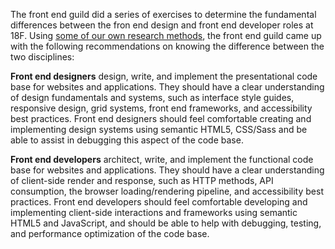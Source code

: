 The front end guild did a series of exercises to determine the fundamental differences between the fron end design and front end developer roles at 18F. Using [some of our own research methods](https://methods.18f.gov), the front end guild came up with the following recommendations on knowing the difference between the two disciplines:

**Front end designers** design, write, and implement the presentational code base for websites and applications. They should have a clear understanding of design fundamentals and systems, such as interface style guides, responsive design, grid systems, front end frameworks, and accessibility best practices. Front end designers should feel comfortable creating and implementing design systems using semantic HTML5, CSS/Sass and be able to assist in debugging this aspect of the code base.

**Front end developers** architect, write, and implement the functional code base for websites and applications. They should have a clear understanding of client-side render and response, such as HTTP methods, API consumption, the browser loading/rendering pipeline, and accessibility best practices. Front end developers should feel comfortable developing and implementing client-side interactions and frameworks using semantic HTML5 and JavaScript, and should be able to help with debugging, testing, and performance optimization of the code base.
